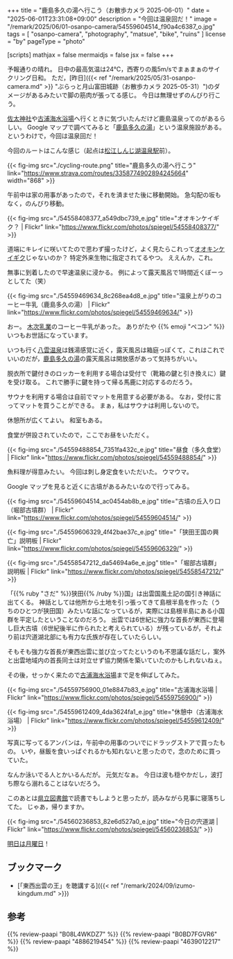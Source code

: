 +++
title = "鹿島多久の湯へ行こう（お散歩カメラ 2025-06-01）"
date =  "2025-06-01T23:31:08+09:00"
description = "今回は温泉回だ！"
image = "/remark/2025/06/01-osanpo-camera/54559604514_f90a4c6387_o.jpg"
tags = [ "osanpo-camera", "photography", "matsue", "bike", "ruins" ]
license = "by"
pageType = "photo"

[scripts]
  mathjax = false
  mermaidjs = false
  jsx = false
+++

予報通りの晴れ。
日中の最高気温は24℃，西寄りの風5m/sでまぁまぁのサイクリング日和。
ただ，[昨日]({{< ref "/remark/2025/05/31-osanpo-camera.md" >}} "ぶらっと月山富田城跡（お散歩カメラ 2025-05-31）")のダメージがあるみたいで脚の筋肉が張ってる感じ。
今日は無理せずのんびり行こう。

[佐太神社]や[古浦海水浴場]へ行くときに気づいたんだけど鹿島温泉ってのがあるらしい。
Google マップで調べてみると「[鹿島多久の湯]」という温泉施設がある。
というわけで，今回は温泉回だ！

今回のルートはこんな感じ（起点は[松江しんじ湖温泉駅](https://railway.ichibata.co.jp/operate/route/%E6%9D%BE%E6%B1%9F%E3%81%97%E3%82%93%E3%81%98%E6%B9%96%E6%B8%A9%E6%B3%89%E9%A7%85/ "松江しんじ湖温泉駅 – ばたでん【一畑電車株式会社】")前）。

{{< fig-img src="./cycling-route.png" title="鹿島多久の湯へ行こう" link="https://www.strava.com/routes/3358774902894245664" width="868" >}}

午前中は家の用事があったので，それを済ませた後に移動開始。
急勾配の坂もなく，のんびり移動。

{{< fig-img src="./54558408377_a549dbc739_e.jpg" title="オオキンケイギク？ | Flickr" link="https://www.flickr.com/photos/spiegel/54558408377/" >}}

道端にキレイに咲いてたので思わず撮ったけど，よく見たらこれって[オオキンケイギク](https://ja.wikipedia.org/wiki/%E3%82%AA%E3%82%AA%E3%82%AD%E3%83%B3%E3%82%B1%E3%82%A4%E3%82%AE%E3%82%AF "オオキンケイギク - Wikipedia")じゃないのか？ 特定外来生物に指定されてるやつ。
ええんか，これ。

無事に到着したので早速温泉に浸かる。
例によって露天風呂で1時間近くぼーっとしてた（笑）

{{< fig-img src="./54559469634_8c268ea4d8_e.jpg" title="温泉上がりのコーヒー牛乳（鹿島多久の湯） | Flickr" link="https://www.flickr.com/photos/spiegel/54559469634/" >}}

おー。
[木次乳業]のコーヒー牛乳があった。
ありがたや {{% emoji "ペコン" %}} いつもお世話になっています。

いつも行く[八雲温泉][八雲温泉ゆうあい熊野館]は銭湯感覚に近く，露天風呂は箱庭っぽくて，これはこれでいいのだが，[鹿島多久の湯]の露天風呂は開放感があって気持ちがいい。

脱衣所で鍵付きのロッカーを利用する場合は受付で（靴箱の鍵と引き換えに）鍵を受け取る。
これで勝手に鍵を持って帰る馬鹿に対応するのだろう。

サウナを利用する場合は自前でマットを用意する必要がある。
なお，受付に言ってマットを買うことができる。
まぁ，私はサウナは利用しないので。

休憩所が広くてよい。
和室もある。

食堂が併設されていたので，ここでお昼をいただく。

{{< fig-img src="./54559488854_7351fa432c_e.jpg" title="昼食（多久食堂） | Flickr" link="https://www.flickr.com/photos/spiegel/54559488854/" >}}

魚料理が得意みたい。
今回は刺し身定食をいただいた。
ウマウマ。

Google マップを見ると近くに古墳があるみたいなので行ってみる。

{{< fig-img src="./54559604514_ac0454ab8b_e.jpg" title="古墳の丘入り口（堀部古墳群） | Flickr" link="https://www.flickr.com/photos/spiegel/54559604514/" >}}

{{< fig-img src="./54559606329_4f42bae37c_e.jpg" title="「狭田王国の興亡」説明板 | Flickr" link="https://www.flickr.com/photos/spiegel/54559606329/" >}}

{{< fig-img src="./54558547212_da54694a6e_e.jpg" title="「堀部古墳群」説明板 | Flickr" link="https://www.flickr.com/photos/spiegel/54558547212/" >}}

「{{% ruby "さだ" %}}狭田{{% /ruby %}}国」は出雲国風土記の国引き神話に出てくる。
神話としては他所から土地を引っ張ってきて島根半島を作った（うちのひとつが狭田国）みたいな話になっているが，実際には島根半島にある小国群を平定したということなのだろう。
出雲では6世紀に強力な首長が東西に登場し巨大古墳（6世紀後半に作られたと考えられている）が残っているが，それより前は宍道湖北部にも有力な氏族が存在していたらしい。

そもそも強力な首長が東西出雲に並び立ってたというのも不思議な話だし，案外と出雲地域内の首長同士は対立せず協力関係を築いていたのかもしれないねぇ。

その後，せっかく来たので[古浦海水浴場]まで足を伸ばしてみた。

{{< fig-img src="./54559756900_01e8847b83_e.jpg" title="古浦海水浴場 | Flickr" link="https://www.flickr.com/photos/spiegel/54559756900/" >}}

{{< fig-img src="./54559612409_4da3624fa1_e.jpg" title="休憩中（古浦海水浴場） | Flickr" link="https://www.flickr.com/photos/spiegel/54559612409/" >}}

写真に写ってるアンパンは，午前中の用事のついでにドラッグストアで買ったもの。
いや，昼飯を食いっぱぐれるかも知れないと思ったので，念のために買っていた。

なんか泳いでる人とかいるんだが。
元気だなぁ。
今日は波も穏やかだし，波打ち際なら溺れることはないだろう。

このあとは[県立図書館][島根県立図書館]で読書でもしようと思ったが，読みながら見事に寝落ちしてた。
じゃあ，帰りますか。

{{< fig-img src="./54560236853_82e6d527a0_e.jpg" title="今日の宍道湖 | Flickr" link="https://www.flickr.com/photos/spiegel/54560236853/" >}}

[明日は月曜日](https://www.youtube.com/shorts/64r1yS9bsuA)！

## ブックマーク

- [「東西出雲の王」を聴講する]({{< ref "/remark/2024/09/izumo-kingdum.md" >}})

[鹿島多久の湯]: https://www.takunoyu.jp/ "【公式サイト】「鹿島 多久の湯」サウナ完備の日帰り温泉"
[八雲温泉ゆうあい熊野館]: https://www.kumanokan.jp/ "八雲温泉ゆうあい熊野館"
[木次乳業]: https://www.kisuki-milk.co.jp/ "木次乳業"
[古浦海水浴場]: https://maps.app.goo.gl/ndkMb4nG2zVz7WAu9
[佐太神社]: http://www.sadajinjya.jp/ "佐太神社公式ホームページ"
[島根県立図書館]: https://www.library.pref.shimane.lg.jp/ "島根県立図書館"

## 参考

{{% review-paapi "B08L4WKDZ7" %}} <!-- PowerShot ZOOM -->
{{% review-paapi "B0BD7FGVR6" %}} <!-- GARMIN EDGE Explore 2 サイクルコンピュータ -->
{{% review-paapi "4886219454" %}} <!-- 古代出雲の氏族と社会 -->
{{% review-paapi "4639012217" %}} <!-- 出雲国風土記と古代日本 -->
